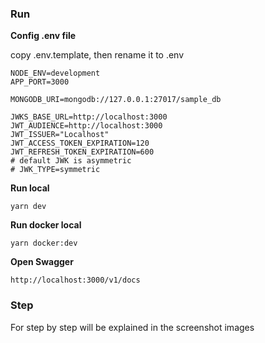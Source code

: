 ### Run

**Config .env file**

copy .env.template, then rename it to .env

```
NODE_ENV=development
APP_PORT=3000

MONGODB_URI=mongodb://127.0.0.1:27017/sample_db

JWKS_BASE_URL=http://localhost:3000
JWT_AUDIENCE=http://localhost:3000
JWT_ISSUER="Localhost"
JWT_ACCESS_TOKEN_EXPIRATION=120
JWT_REFRESH_TOKEN_EXPIRATION=600
# default JWK is asymmetric
# JWK_TYPE=symmetric
```

**Run local**

```
yarn dev
```

**Run docker local**

```
yarn docker:dev
```

**Open Swagger**

```
http://localhost:3000/v1/docs
```

### Step

For step by step will be explained in the screenshot images
